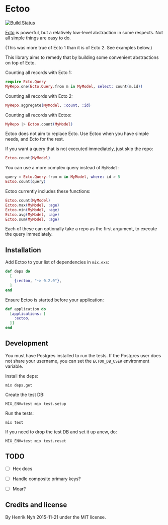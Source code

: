 # Ectoo

[![Build Status](https://secure.travis-ci.org/henrik/ectoo.svg?branch=master "Build Status")](https://travis-ci.org/henrik/ectoo)

[Ecto](https://github.com/elixir-lang/ecto) is powerful, but a relatively low-level abstraction in some respects. Not all simple things are easy to do.

(This was more true of Ecto 1 than it is of Ecto 2. See examples below.)

This library aims to remedy that by building some convenient abstractions on top of Ecto.

Counting all records with Ecto 1:

``` elixir
require Ecto.Query
MyRepo.one(Ecto.Query.from m in MyModel, select: count(m.id))
```

Counting all records with Ecto 2:

``` elixir
MyRepo.aggregate(MyModel, :count, :id)
```

Counting all records with Ectoo:

``` elixir
MyRepo |> Ectoo.count(MyModel)
```

Ectoo does not aim to replace Ecto. Use Ectoo when you have simple needs, and Ecto for the rest.

If you want a query that is not executed immediately, just skip the repo:

``` elixir
Ectoo.count(MyModel)
```

You can use a more complex query instead of `MyModel`:

``` elixir
query = Ecto.Query.from m in MyModel, where: id > 5
Ectoo.count(query)
```

Ectoo currently includes these functions:

``` elixir
Ectoo.count(MyModel)
Ectoo.max(MyModel, :age)
Ectoo.min(MyModel, :age)
Ectoo.avg(MyModel, :age)
Ectoo.sum(MyModel, :age)
```

Each of these can optionally take a repo as the first argument, to execute the query immediately.


## Installation

Add Ectoo to your list of dependencies in `mix.exs`:

``` elixir
def deps do
  [
    {:ectoo, "~> 0.2.0"},
  ]
end
```

Ensure Ectoo is started before your application:

``` elixir
def application do
  [applications: [
    :ectoo,
  ]]
end
```


## Development

You must have Postgres installed to run the tests. If the Postgres user does not share your username, you can set the `ECTOO_DB_USER` environment variable.

Install the deps:

    mix deps.get

Create the test DB:

    MIX_ENV=test mix test.setup

Run the tests:

    mix test

If you need to drop the test DB and set it up anew, do:

    MIX_ENV=test mix test.reset


## TODO

- [ ] Hex docs
- [ ] Handle composite primary keys?
- [ ] Moar?


## Credits and license

By Henrik Nyh 2015-11-21 under the MIT license.
